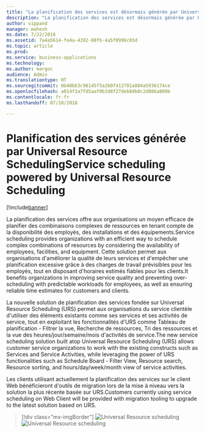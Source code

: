 ```yaml
---
title: "La planification des services est désormais générée par Universal Resource Scheduling"
description: "La planification des services est désormais générée par Universal Resource Scheduling"
author: vippand
manager: mahesh
ms.date: 7/22/2018
ms.assetid: 7a4a5614-fe4a-4392-88fb-4a5f0996c65d
ms.topic: article
ms.prod: 
ms.service: business-applications
ms.technology: 
ms.author: margoc
audience: Admin
ms.translationtype: HT
ms.sourcegitcommit: 0b40bb3c98145f5a260f412701a884a5936174ce
ms.openlocfilehash: a014f3a7fd5aaf0b3d8f27deb84b0c2d886a809b
ms.contentlocale: fr-fr
ms.lasthandoff: 07/18/2018

---
```


#  <a name="service-scheduling-powered-by-universal-resource-scheduling"></a><span data-ttu-id="e0b93-103">Planification des services générée par Universal Resource Scheduling</span><span class="sxs-lookup"><span data-stu-id="e0b93-103">Service scheduling powered by Universal Resource Scheduling</span></span>  


[!include[banner](../../../includes/banner.md)]

<span data-ttu-id="e0b93-104">La planification des services offre aux organisations un moyen efficace de planifier des combinaisons complexes de ressources en tenant compte de la disponibilité des employés, des installations et des équipements.</span><span class="sxs-lookup"><span data-stu-id="e0b93-104">Service scheduling provides organizations with an efficient way to schedule complex combinations of resources by considering the availability of employees, facilities, and equipment.</span></span> <span data-ttu-id="e0b93-105">Cette solution permet aux organisations d'améliorer la qualité de leurs services et d'empêcher une planification excessive grâce à des charges de travail prévisibles pour les employés, tout en disposant d'horaires estimés fiables pour les clients.</span><span class="sxs-lookup"><span data-stu-id="e0b93-105">It benefits organizations in improving service quality and preventing over-scheduling with predictable workloads for employees, as well as ensuring reliable time estimates for customers and clients.</span></span> 

<span data-ttu-id="e0b93-106">La nouvelle solution de planification des services fondée sur Universal Resource Scheduling (URS) permet aux organisations du service clientèle d'utiliser des éléments existants comme ses services et ses activités de service, tout en exploitant les fonctionnalités d'URS comme Tableau de planification - Filtrer la vue, Recherche de ressources, Tri des ressources et la vue des heures/jour/semaine/mois d'activités de service.</span><span class="sxs-lookup"><span data-stu-id="e0b93-106">The new service scheduling solution built atop Universal Resource Scheduling (URS) allows customer service organizations to work with the existing constructs such as Services and Service Activities, while leveraging the power of URS functionalities such as Schedule Board - Filter View, Resource search, Resource sorting, and hours/day/week/month view of service activities.</span></span> 

<span data-ttu-id="e0b93-107">Les clients utilisant actuellement la planification des services sur le client Web bénéficieront d'outils de migration lors de la mise à niveau vers la solution la plus récente basée sur URS.</span><span class="sxs-lookup"><span data-stu-id="e0b93-107">Customers currently using service scheduling on Web Client will be provided with migration tooling to upgrade to the latest solution based on URS.</span></span>

> [!div class="mx-imgBorder"]
> <span data-ttu-id="e0b93-108">![Universal Resource scheduling](media/universal-resource-scheduling.png "Universal Resource Scheduling")</span><span class="sxs-lookup"><span data-stu-id="e0b93-108">![Universal Resource scheduling](media/universal-resource-scheduling.png "Universal Resource Scheduling")</span></span>

